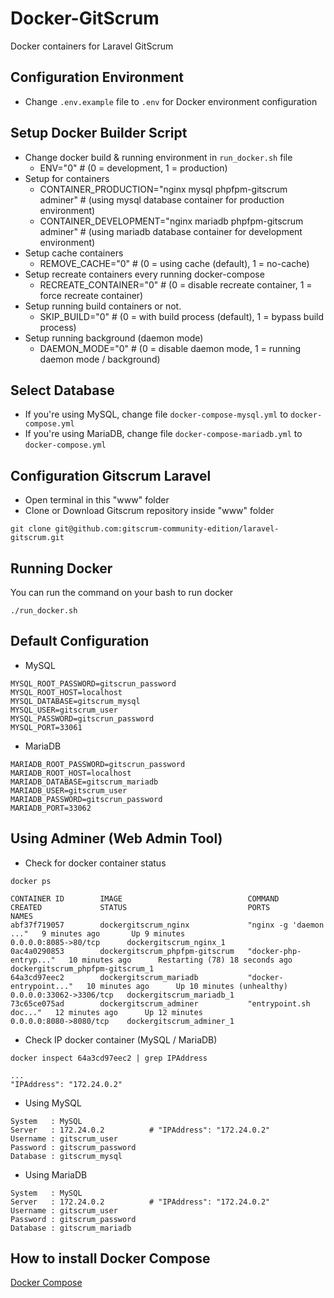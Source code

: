 # Docker-GitScrum
Docker containers for Laravel GitScrum

## Configuration Environment
* Change `.env.example` file to `.env` for Docker environment configuration

## Setup Docker Builder Script
* Change docker build & running environment in `run_docker.sh` file
  - ENV="0"  # (0 = development, 1 = production)
* Setup for containers
  - CONTAINER_PRODUCTION="nginx mysql phpfpm-gitscrum adminer"     # (using mysql database container for production environment)
  - CONTAINER_DEVELOPMENT="nginx mariadb phpfpm-gitscrum adminer"  # (using mariadb database container for development environment)
* Setup cache containers
  - REMOVE_CACHE="0" # (0 = using cache (default), 1 = no-cache)
* Setup recreate containers every running docker-compose
  - RECREATE_CONTAINER="0"  # (0 = disable recreate container, 1 = force recreate container)
* Setup running build containers or not.
  - SKIP_BUILD="0"   # (0 = with build process (default), 1 = bypass build process)
* Setup running background (daemon mode)
  - DAEMON_MODE="0"  # (0 = disable daemon mode, 1 = running daemon mode / background)

## Select Database
* If you're using MySQL, change file `docker-compose-mysql.yml` to `docker-compose.yml`
* If you're using MariaDB, change file `docker-compose-mariadb.yml` to `docker-compose.yml`

## Configuration Gitscrum Laravel
* Open terminal in this "www" folder
* Clone or Download Gitscrum repository inside "www" folder
```
git clone git@github.com:gitscrum-community-edition/laravel-gitscrum.git
```

## Running Docker
You can run the command on your bash to run docker
```
./run_docker.sh
```

## Default Configuration
* MySQL
```
MYSQL_ROOT_PASSWORD=gitscrun_password
MYSQL_ROOT_HOST=localhost
MYSQL_DATABASE=gitscrum_mysql
MYSQL_USER=gitscrum_user
MYSQL_PASSWORD=gitscrun_password
MYSQL_PORT=33061
```
* MariaDB
```
MARIADB_ROOT_PASSWORD=gitscrun_password
MARIADB_ROOT_HOST=localhost
MARIADB_DATABASE=gitscrum_mariadb
MARIADB_USER=gitscrum_user
MARIADB_PASSWORD=gitscrun_password
MARIADB_PORT=33062
```

## Using Adminer (Web Admin Tool)
* Check for docker container status
```
docker ps
```
```
CONTAINER ID        IMAGE                            COMMAND                  CREATED             STATUS                           PORTS                     NAMES
abf37f719057        dockergitscrum_nginx             "nginx -g 'daemon ..."   9 minutes ago       Up 9 minutes                     0.0.0.0:8085->80/tcp      dockergitscrum_nginx_1
0ac4a0290853        dockergitscrum_phpfpm-gitscrum   "docker-php-entryp..."   10 minutes ago      Restarting (78) 18 seconds ago                             dockergitscrum_phpfpm-gitscrum_1
64a3cd97eec2        dockergitscrum_mariadb           "docker-entrypoint..."   10 minutes ago      Up 10 minutes (unhealthy)        0.0.0.0:33062->3306/tcp   dockergitscrum_mariadb_1
73c65ce075ad        dockergitscrum_adminer           "entrypoint.sh doc..."   12 minutes ago      Up 12 minutes                    0.0.0.0:8080->8080/tcp    dockergitscrum_adminer_1
```

* Check IP docker container (MySQL / MariaDB)
```
docker inspect 64a3cd97eec2 | grep IPAddress
```
```
...
"IPAddress": "172.24.0.2"
```

* Using MySQL
```
System   : MySQL
Server   : 172.24.0.2          # "IPAddress": "172.24.0.2"
Username : gitscrum_user
Password : gitscrum_password
Database : gitscrum_mysql
```

* Using MariaDB
```
System   : MySQL
Server   : 172.24.0.2          # "IPAddress": "172.24.0.2"
Username : gitscrum_user
Password : gitscrum_password
Database : gitscrum_mariadb
```

## How to install Docker Compose
[Docker Compose](https://docs.docker.com/compose/install/)

